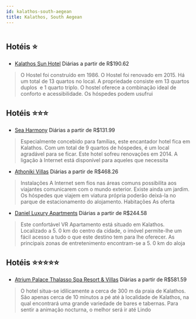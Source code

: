 ```yaml
---
id: kalathos-south-aegean
title: Kalathos, South Aegean
---
```


<center><img src="http://photos.hotelbeds.com/giata/20/208828/208828a_hb_a_003.jpg" alt="" /></center>


## Hotéis ⭐️

-    [Kalathos Sun Hotel](https://www.hurb.com/aud/https://www.hurb.com/hoteis/kalathos/kalathos-sun-hotel-JNP-JP836994?cmp=18055) Diárias a partir de R$190.62
   > O Hostel foi construído em 1986. O Hostel foi renovado em 2015. Há um total de 13 quartos no local. A propriedade consiste em 13 quartos duplos  e 1 quarto triplo. O hostel oferece a combinação ideal de conforto e acessibilidade. Os hóspedes podem usufrui

## Hotéis ⭐️⭐️⭐️

-    [Sea Harmony](https://www.hurb.com/aud/https://www.hurb.com/hoteis/kalathos/sea-harmony-JNP-JP728139?cmp=18055) Diárias a partir de R$131.99
   > Especialmente concebido para famílias, este encantador hotel fica em Kalathos. Com um total de 9 quartos de hóspedes, é um local agradável para se ficar. Este hotel sofreu renovações em 2014. A ligação à Internet está disponível para aqueles que necessita
-    [Athoniki Villas](https://www.hurb.com/aud/https://www.hurb.com/hoteis/kalathos/athoniki-villas-JNP-JP01307N?cmp=18055) Diárias a partir de R$468.26
   > Instalações
A Internet sem fios nas áreas comuns possibilita aos viajantes comunicarem com o mundo exterior. Existe ainda um jardim. Os hóspedes que viajem em viatura própria poderão deixá-la no parque de estacionamento do alojamento.
Habitações
As oferta
-    [Daniel Luxury Apartments](https://www.hurb.com/aud/https://www.hurb.com/hoteis/kalathos/daniel-luxury-apartments-JNP-JP979937?cmp=18055) Diárias a partir de R$244.58
   > Este confortável VR Apartamento está situado em Kalathos. Localizado a 5. 0 km do centro da cidade, o imóvel permite-lhe um fácil acesso a tudo o que este destino tem para lhe oferecer. As principais zonas de entretenimento encontram-se a 5. 0 km do aloja

## Hotéis ⭐️⭐️⭐️⭐️⭐️

-    [Atrium Palace Thalasso Spa Resort & Villas](https://www.hurb.com/aud/https://www.hurb.com/hoteis/kalathos/atrium-palace-thalasso-spa-resort-villas-JNP-JP083103?cmp=18055) Diárias a partir de R$581.59
   > O hotel situa-se idilicamente a cerca de 300 m da praia de Kalathos. São apenas cerca de 10 minutos a pé até à localidade de Kalathos, na qual encontrará uma grande variedade de bares e tabernas. Para sentir a animação nocturna, o melhor será ir até Lindo
